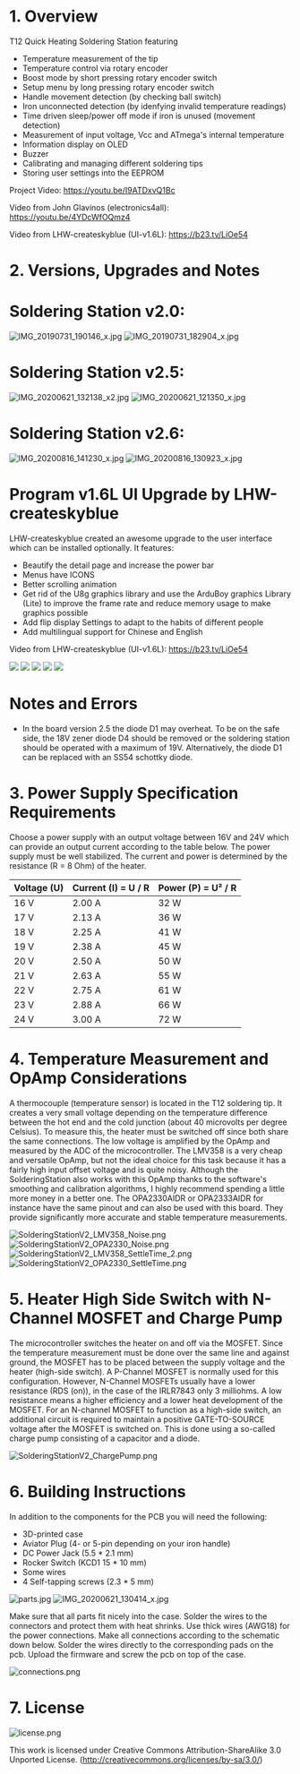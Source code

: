 # 1. Overview #
T12 Quick Heating Soldering Station featuring
- Temperature measurement of the tip
- Temperature control via rotary encoder
- Boost mode by short pressing rotary encoder switch
- Setup menu by long pressing rotary encoder switch
- Handle movement detection (by checking ball switch)
- Iron unconnected detection (by idenfying invalid temperature readings)
- Time driven sleep/power off mode if iron is unused (movement detection)
- Measurement of input voltage, Vcc and ATmega's internal temperature
- Information display on OLED
- Buzzer
- Calibrating and managing different soldering tips
- Storing user settings into the EEPROM

Project Video: https://youtu.be/I9ATDxvQ1Bc

Video from John Glavinos (electronics4all): https://youtu.be/4YDcWfOQmz4

Video from LHW-createskyblue (UI-v1.6L): https://b23.tv/LiOe54

# 2. Versions, Upgrades and Notes

# Soldering Station v2.0: #

![IMG_20190731_190146_x.jpg](https://image.easyeda.com/pullimage/iSYD3M8FjNd8ndt1cC7noTcUAdRtz9oFH6hKmoNl.jpeg)
![IMG_20190731_182904_x.jpg](https://image.easyeda.com/pullimage/kgryPQpReu7YGh16ewXIt2tQha6rTmhtARw9nPZh.jpeg)

# Soldering Station v2.5: #

![IMG_20200621_132138_x2.jpg](https://image.easyeda.com/pullimage/8LPUnbOCw2uFf1ozHYkTESbvH1LjlA1zKstsrS5v.jpeg)
![IMG_20200621_121350_x.jpg](https://image.easyeda.com/pullimage/5ZW6mQs1im9htCg3NJSryApeGUiSlwTFXnvxJSLq.jpeg)

# Soldering Station v2.6: #

![IMG_20200816_141230_x.jpg](https://image.easyeda.com/pullimage/B0Crwq4ZAkTLbKYQlWMz32sMSgKbYp6pCCGzzExT.jpeg)
![IMG_20200816_130923_x.jpg](https://image.easyeda.com/pullimage/BpBMLRUhObBq2KgvY0ECxCkv6uOqRW2V4trbMem0.jpeg)

# Program v1.6L UI Upgrade by LHW-createskyblue

LHW-createskyblue created an awesome upgrade to the user interface which can be installed optionally. It features:

- Beautify the detail page and increase the power bar
- Menus have ICONS
- Better scrolling animation
- Get rid of the U8g graphics library and use the ArduBoy graphics Library (Lite) to improve the frame rate and reduce memory usage to make graphics possible
- Add flip display Settings to adapt to the habits of different people
- Add multilingual support for Chinese and English

Video from LHW-createskyblue (UI-v1.6L): https://b23.tv/LiOe54

![](https://image.lceda.cn/pullimage/dD94Lz6baKfVFCMcqzb7acjT7sRY7NwJ7NaJmOt9.gif)
![](https://image.lceda.cn/pullimage/zIsCozlXO0gjzfxcF4wCfAmhQwTKoQBLKd5zZtRd.gif)
![](https://image.lceda.cn/pullimage/cfhvmAOQPhwq7iCPhLvNDeRbOcbccIucCHhU2Abj.gif)
![](https://image.lceda.cn/pullimage/ij3I4sFpNrQPefPdkgIqGjraDEWEPJYjb4974HlC.gif)
![](https://image.lceda.cn/pullimage/OsLI0MkxMrv7w0GgVg1tZPt6CMrcyhoFSeOnWrzp.gif)

# Notes and Errors

- In the board version 2.5 the diode D1 may overheat. To be on the safe side, the 18V zener diode D4 should be removed or the soldering station should be operated with a maximum of 19V. Alternatively, the diode D1 can be replaced with an SS54 schottky diode. 

# 3. Power Supply Specification Requirements #

Choose a power supply with an output voltage between 16V and 24V which can provide an output current according to the table below. The power supply must be well stabilized. The current and power is determined by the resistance (R = 8 Ohm) of the heater.

|Voltage (U)|Current (I) = U / R|Power (P) = U² / R|
|-|-|-|
|16 V|2.00 A|32 W|
|17 V|2.13 A|36 W|
|18 V|2.25 A|41 W|
|19 V|2.38 A|45 W|
|20 V|2.50 A|50 W|
|21 V|2.63 A|55 W|
|22 V|2.75 A|61 W|
|23 V|2.88 A|66 W|
|24 V|3.00 A|72 W|

# 4. Temperature Measurement and OpAmp Considerations #

A thermocouple (temperature sensor) is located in the T12 soldering tip. It creates a very small voltage depending on the temperature difference between the hot end and the cold junction (about 40 microvolts per degree Celsius). To measure this, the heater must be switched off since both share the same connections. The low voltage is amplified by the OpAmp and measured by the ADC of the microcontroller. The LMV358 is a very cheap and versatile OpAmp, but not the ideal choice for this task because it has a fairly high input offset voltage and is quite noisy. Although the SolderingStation also works with this OpAmp thanks to the software's smoothing and calibration algorithms, I highly recommend spending a little more money in a better one. The OPA2330AIDR or OPA2333AIDR for instance have the same pinout and can also be used with this board. They provide significantly more accurate and stable temperature measurements.

![SolderingStationV2_LMV358_Noise.png](https://image.easyeda.com/pullimage/Q1peGd04fhp8kQzYYe6WfFqgOCv8MpL39cS0y2rr.png)
![SolderingStationV2_OPA2330_Noise.png](https://image.easyeda.com/pullimage/w2mQcD786pNi5hLEd5bqK2hezrsrUUhtttMRZYih.png)
![SolderingStationV2_LMV358_SettleTime_2.png](https://image.easyeda.com/pullimage/YyUQY5VyZgBz92o5gpugZDDaUfl1TFoNJoGNMEi2.png)
![SolderingStationV2_OPA2330_SettleTime.png](https://image.easyeda.com/pullimage/08cMT2owQsOTnGl71miryML8imI4eP9j3chbK31M.png)

# 5. Heater High Side Switch with N-Channel MOSFET and Charge Pump #

The microcontroller switches the heater on and off via the MOSFET. Since the temperature measurement must be done over the same line and against
ground, the MOSFET has to be placed between the supply voltage and the heater (high-side switch). A P-Channel MOSFET is normally used for this configuration. However, N-Channel MOSFETs usually have a lower resistance (RDS (on)), in the case of the IRLR7843 only 3 milliohms. A low resistance means a higher efficiency and a lower heat development of the MOSFET. For an N-channel MOSFET to function as a high-side switch, an additional circuit is required to maintain a positive GATE-TO-SOURCE voltage after the MOSFET is switched on. This is done using a so-called charge pump consisting of a capacitor and a diode.

![SolderingStationV2_ChargePump.png](https://image.easyeda.com/pullimage/UwAxl6ON0Pn9orkxrE9tfgfZAGFxWH5Xc9pkDvmm.png)

# 6. Building Instructions #

In addition to the components for the PCB you will need the following:

- 3D-printed case
- Aviator Plug (4- or 5-pin depending on your iron handle)
- DC Power Jack (5.5 * 2.1 mm)
- Rocker Switch (KCD1 15 * 10 mm)
- Some wires
- 4 Self-tapping screws (2.3 * 5 mm)

![parts.jpg](https://image.easyeda.com/pullimage/A29gEDpw2Ld6S96m6f88GDKLpD0YJHm0m3R5Tp5r.jpeg)
![IMG_20200621_130414_x.jpg](https://image.easyeda.com/pullimage/NQZMhCwVRTmA4HVYrDjr6y938flXDBzT6woWXocX.jpeg)

Make sure that all parts fit nicely into the case. Solder the wires to the connectors and protect them with heat shrinks. Use thick wires (AWG18) for the power connections. Make all connections according to the schematic down below. Solder the wires directly to the corresponding pads on the pcb. Upload the firmware and screw the pcb on top of the case.

![connections.png](https://image.easyeda.com/pullimage/q0JfyFSQSTueZhpBkhrBhFbxtL1UqRARK1nrKThv.png)

# 7. License #

![license.png](https://i.creativecommons.org/l/by-sa/3.0/88x31.png)

This work is licensed under Creative Commons Attribution-ShareAlike 3.0 Unported License. 
(http://creativecommons.org/licenses/by-sa/3.0/)
